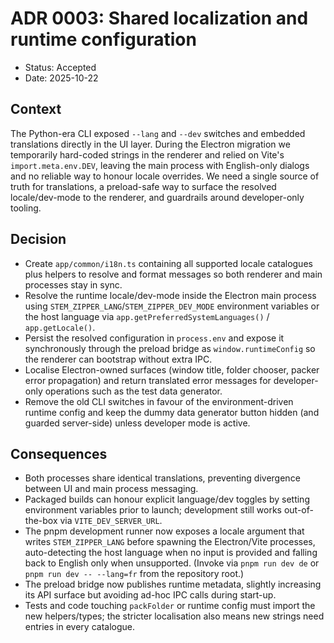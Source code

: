 # ADR 0003: Shared localization and runtime configuration

- Status: Accepted
- Date: 2025-10-22

## Context

The Python-era CLI exposed `--lang` and `--dev` switches and embedded translations directly in the UI layer. During the Electron migration we temporarily hard-coded strings in the renderer and relied on Vite's `import.meta.env.DEV`, leaving the main process with English-only dialogs and no reliable way to honour locale overrides. We need a single source of truth for translations, a preload-safe way to surface the resolved locale/dev-mode to the renderer, and guardrails around developer-only tooling.

## Decision

- Create `app/common/i18n.ts` containing all supported locale catalogues plus helpers to resolve and format messages so both renderer and main processes stay in sync.
- Resolve the runtime locale/dev-mode inside the Electron main process using `STEM_ZIPPER_LANG`/`STEM_ZIPPER_DEV_MODE` environment variables or the host language via `app.getPreferredSystemLanguages()` / `app.getLocale()`.
- Persist the resolved configuration in `process.env` and expose it synchronously through the preload bridge as `window.runtimeConfig` so the renderer can bootstrap without extra IPC.
- Localise Electron-owned surfaces (window title, folder chooser, packer error propagation) and return translated error messages for developer-only operations such as the test data generator.
- Remove the old CLI switches in favour of the environment-driven runtime config and keep the dummy data generator button hidden (and guarded server-side) unless developer mode is active.

## Consequences

- Both processes share identical translations, preventing divergence between UI and main process messaging.
- Packaged builds can honour explicit language/dev toggles by setting environment variables prior to launch; development still works out-of-the-box via `VITE_DEV_SERVER_URL`.
- The pnpm development runner now exposes a locale argument that writes `STEM_ZIPPER_LANG` before spawning the Electron/Vite processes, auto-detecting the host language when no input is provided and falling back to English only when unsupported. (Invoke via `pnpm run dev de` or `pnpm run dev -- --lang=fr` from the repository root.)
- The preload bridge now publishes runtime metadata, slightly increasing its API surface but avoiding ad-hoc IPC calls during start-up.
- Tests and code touching `packFolder` or runtime config must import the new helpers/types; the stricter localisation also means new strings need entries in every catalogue.
